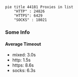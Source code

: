 
```mermaid
pie title 44181 Proxies in list
    "HTTP" : 24826
    "HTTPS": 6429
    "SOCKS" : 18021
```

### Some Info
#### Average Timeout

- mixed: 3.0s
- http: 1.5s
- https: 8.6s
- socks: 6.3s